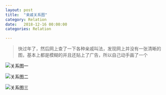 ```yaml
---
layout: post
title:  "亲戚关系图"
category: Relation
date:   2018-12-16 00:00:00
categories: Relation

---
```


>  快过年了，然后网上查了一下各种亲戚叫法，发现网上并没有一张清晰的图，基本上都是模糊的并且还贴上了广告，所以自己动手画了一个	

![关系图一](https://wirjx.top/assets/images/1.png)

![关系图二](https://wirjx.top/assets/images/2.png)

![关系图三](https://wirjx.top/assets/images/3.png)

